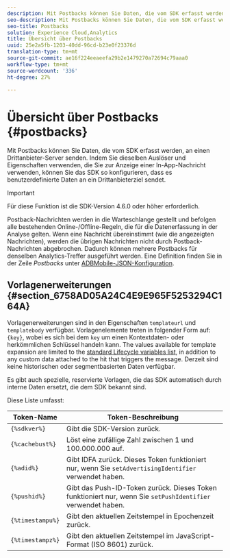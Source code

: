 ```yaml
---
description: Mit Postbacks können Sie Daten, die vom SDK erfasst werden, an einen Drittanbieter-Server senden. Indem Sie dieselben Auslöser und Eigenschaften verwenden, die Sie zur Anzeige einer In-App-Nachricht verwenden, können Sie das SDK so konfigurieren, dass es benutzerdefinierte Daten an ein Drittanbieterziel sendet.
seo-description: Mit Postbacks können Sie Daten, die vom SDK erfasst werden, an einen Drittanbieter-Server senden. Indem Sie dieselben Auslöser und Eigenschaften verwenden, die Sie zur Anzeige einer In-App-Nachricht verwenden, können Sie das SDK so konfigurieren, dass es benutzerdefinierte Daten an ein Drittanbieterziel sendet.
seo-title: Postbacks
solution: Experience Cloud,Analytics
title: Übersicht über Postbacks
uuid: 25e2a5fb-1203-40dd-96cd-b23e0f23376d
translation-type: tm+mt
source-git-commit: ae16f224eeaeefa29b2e1479270a72694c79aaa0
workflow-type: tm+mt
source-wordcount: '336'
ht-degree: 27%

---
```



# Übersicht über Postbacks {#postbacks}

Mit Postbacks können Sie Daten, die vom SDK erfasst werden, an einen Drittanbieter-Server senden. Indem Sie dieselben Auslöser und Eigenschaften verwenden, die Sie zur Anzeige einer In-App-Nachricht verwenden, können Sie das SDK so konfigurieren, dass es benutzerdefinierte Daten an ein Drittanbieterziel sendet.

>[!IMPORTANT]
>
>Für diese Funktion ist die SDK-Version 4.6.0 oder höher erforderlich.

Postback-Nachrichten werden in die Warteschlange gestellt und befolgen alle bestehenden Online-/Offline-Regeln, die für die Datenerfassung in der Analyse gelten. Wenn eine Nachricht übereinstimmt (wie die angezeigten Nachrichten), werden die übrigen Nachrichten nicht durch Postback-Nachrichten abgebrochen. Dadurch können mehrere Postbacks für denselben Analytics-Treffer ausgeführt werden. Eine Definition finden Sie in der Zeile *Postbacks* unter [ADBMobile-JSON-Konfiguration](/help/ios/configuration/json-config/json-config.md).

## Vorlagenerweiterungen {#section_6758AD05A24C4E9E965F5253294C164A}

Vorlagenerweiterungen sind in den Eigenschaften `templateurl` und `templatebody` verfügbar. Vorlagenelemente treten in folgender Form auf: `{key}`, wobei es sich bei dem `key` um einen Kontextdaten- oder herkömmlichen Schlüssel handeln kann. The values available for template expansion are limited to the [standard Lifecycle variables list](/help/ios/metrics.md), in addition to any custom data attached to the hit that triggers the message. Derzeit sind keine historischen oder segmentbasierten Daten verfügbar.

Es gibt auch spezielle, reservierte Vorlagen, die das SDK automatisch durch interne Daten ersetzt, die dem SDK bekannt sind.

Diese Liste umfasst:

| Token-Name | Token-Beschreibung |
|--- |--- |
| `{%sdkver%}` | Gibt die SDK-Version zurück. |
| `{%cachebust%}` | Löst eine zufällige Zahl zwischen 1 und 100.000.000 auf. |
| `{%adid%}` | Gibt IDFA zurück. Dieses Token funktioniert nur, wenn Sie `setAdvertisingIdentifier` verwendet haben. |
| `{%pushid%}` | Gibt das Push-ID-Token zurück. Dieses Token funktioniert nur, wenn Sie `setPushIdentifier` verwendet haben. |
| `{%timestampu%}` | Gibt den aktuellen Zeitstempel in Epochenzeit zurück. |
| `{%timestampz%}` | Gibt den aktuellen Zeitstempel im JavaScript-Format (ISO 8601) zurück. |